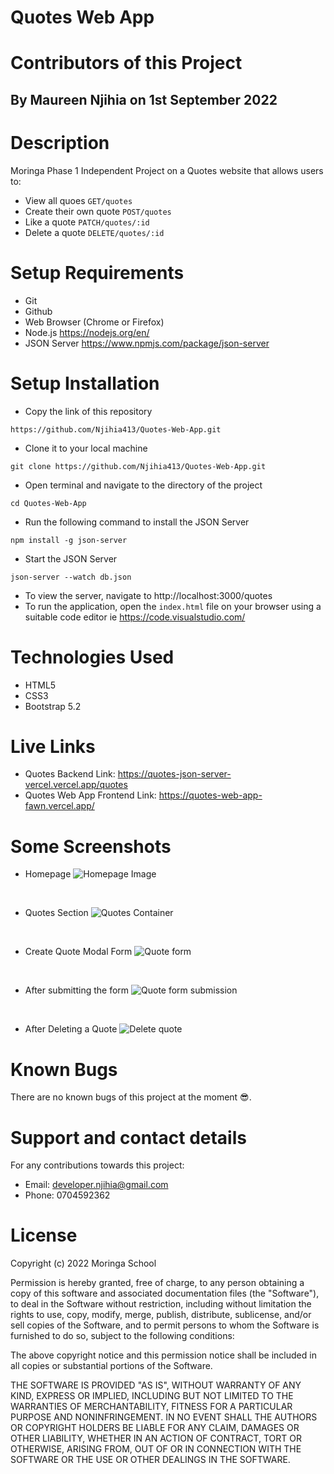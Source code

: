 # Quotes Web App
# Contributors of this Project
## By Maureen Njihia on 1st September 2022
# Description
Moringa Phase 1 Independent Project on a Quotes website that allows users to:
* View all quoes `GET/quotes`
* Create their own quote `POST/quotes`
* Like a quote `PATCH/quotes/:id`
* Delete a quote `DELETE/quotes/:id`
# Setup Requirements
* Git
* Github
* Web Browser (Chrome or Firefox)
* Node.js https://nodejs.org/en/
* JSON Server https://www.npmjs.com/package/json-server
# Setup Installation
* Copy the link of this repository
```
https://github.com/Njihia413/Quotes-Web-App.git
```
* Clone it to your local machine
```
git clone https://github.com/Njihia413/Quotes-Web-App.git
```
* Open terminal and navigate to the directory of the project
```
cd Quotes-Web-App
```
* Run the following command to install the JSON Server
```
npm install -g json-server
```
* Start the JSON Server
```
json-server --watch db.json
```
* To view the server, navigate to http://localhost:3000/quotes
* To run the application, open the `index.html` file on your browser using a suitable code editor ie https://code.visualstudio.com/
# Technologies Used
* HTML5
* CSS3
* Bootstrap 5.2
# Live Links
* Quotes Backend Link: https://quotes-json-server-vercel.vercel.app/quotes
* Quotes Web App Frontend Link: https://quotes-web-app-fawn.vercel.app/
# Some Screenshots
* Homepage
![Homepage Image](assets/Home-img.jpg)
<br />

* Quotes Section
![Quotes Container](assets/Quotes-Container.jpg)
<br />

* Create Quote Modal Form
![Quote form](assets/Quote-form.jpg)
<br />

* After submitting the form
![Quote form submission](assets/Quote-modal.jpg)
<br />

* After Deleting a Quote
![Delete quote](assets/Delete-alert.jpg)

# Known Bugs
There are no known bugs of this project at the moment 😎.
# Support and contact details
For any contributions towards this project:
* Email: developer.njihia@gmail.com
* Phone: 0704592362
# License
Copyright (c) 2022 Moringa School

Permission is hereby granted, free of charge, to any person obtaining
a copy of this software and associated documentation files (the
"Software"), to deal in the Software without restriction, including
without limitation the rights to use, copy, modify, merge, publish,
distribute, sublicense, and/or sell copies of the Software, and to
permit persons to whom the Software is furnished to do so, subject to
the following conditions:

The above copyright notice and this permission notice shall be
included in all copies or substantial portions of the Software.

THE SOFTWARE IS PROVIDED "AS IS", WITHOUT WARRANTY OF ANY KIND,
EXPRESS OR IMPLIED, INCLUDING BUT NOT LIMITED TO THE WARRANTIES OF
MERCHANTABILITY, FITNESS FOR A PARTICULAR PURPOSE AND
NONINFRINGEMENT. IN NO EVENT SHALL THE AUTHORS OR COPYRIGHT HOLDERS BE
LIABLE FOR ANY CLAIM, DAMAGES OR OTHER LIABILITY, WHETHER IN AN ACTION
OF CONTRACT, TORT OR OTHERWISE, ARISING FROM, OUT OF OR IN CONNECTION
WITH THE SOFTWARE OR THE USE OR OTHER DEALINGS IN THE SOFTWARE.